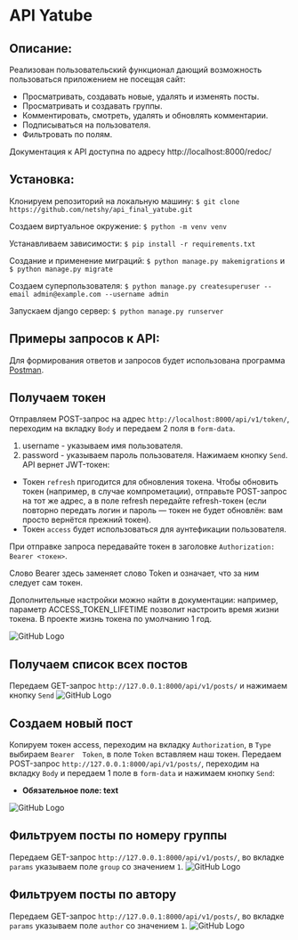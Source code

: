 # API Yatube

## Описание:
Реализован пользовательский функционал дающий возможность пользоваться приложением не посещая сайт:
*	Просматривать, создавать новые, удалять и изменять посты.
*	Просматривать и создавать группы.
*	Комментировать, смотреть, удалять и обновлять комментарии.
*	Подписываться на пользователя.
*	Фильтровать по полям.

Документация к API доступна по адресу http://localhost:8000/redoc/

## Установка:
Клонируем репозиторий на локальную машину:
```$ git clone https://github.com/netshy/api_final_yatube.git```

Создаем виртуальное окружение:
```$ python -m venv venv```

Устанавливаем зависимости:
```$ pip install -r requirements.txt```

Создание и применение миграций:
```$ python manage.py makemigrations``` и ```$ python manage.py migrate```

Создаем суперпользователя:
```$ python manage.py createsuperuser --email admin@example.com --username admin```

Запускаем django сервер:
```$ python manage.py runserver```

## Примеры запросов к API:
Для формирования ответов и запросов будет использована программа [Postman](https://www.postman.com/downloads/).

## Получаем токен
Отправляем POST-запрос на адрес `http://localhost:8000/api/v1/token/`, переходим на вкладку `Body` и передаем 2 поля в `form-data`.
1.	username - указываем имя пользователя.
1.	password - указываем пароль пользователя.
Нажимаем кнопку `Send`. 
API вернет JWT-токен:
*	Токен ```refresh``` пригодится для обновления токена. Чтобы обновить токен (например, в случае компрометации), отправьте POST-запрос на тот же адрес, а в поле refresh передайте refresh-токен (если повторно передать логин и пароль — токен не будет обновлён: вам просто вернётся прежний токен).
*	Токен ```access``` будет использоваться для аунтефикации пользователя.

При отправке запроса передавайте токен в заголовке `Authorization: Bearer <токен>`.

Слово Bearer здесь заменяет слово Token и означает, что за ним следует сам токен.

Дополнительные настройки можно найти в документации: например, параметр ACCESS_TOKEN_LIFETIME позволит настроить время жизни токена. В проекте жизнь токена по умолчанию 1 год.
 
![GitHub Logo](/images/запрос-токена.jpg)

## Получаем список всех постов
Передаем GET-запрос `http://127.0.0.1:8000/api/v1/posts/`  и нажимаем кнопку `Send`
![GitHub Logo](/images/список-всех-постов.jpg)

## Создаем новый пост
Копируем токен access, переходим на вкладку `Authorization`, в `Type` выбираем `Bearer  Token`, в поле `Token` вставляем наш токен. Передаем POST-запрос `http://127.0.0.1:8000/api/v1/posts/`,  переходим на вкладку `Body` и передаем 1 поле в `form-data` и нажимаем кнопку `Send`:
*	**Обязательное поле: text**

![GitHub Logo](/images/созание-поста.jpg)

## Фильтруем посты по номеру группы
Передаем GET-запрос `http://127.0.0.1:8000/api/v1/posts/`, во вкладке `params` указываем поле `group` со значением `1`.
![GitHub Logo](/images/фильтруем-посты-по-группе-1.jpg)

## Фильтруем посты по автору
Передаем GET-запрос `http://127.0.0.1:8000/api/v1/posts/`, во вкладке `params` указываем поле `author` со значением `1`.
![GitHub Logo](/images/фильтр-по-авторам.jpg)
